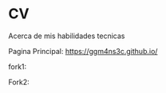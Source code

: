 # CV
Acerca de mis habilidades tecnicas

Pagina Principal: https://ggm4ns3c.github.io/

fork1:

Fork2:
